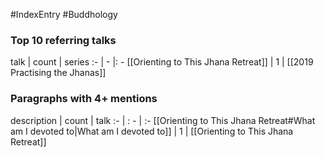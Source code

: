 #IndexEntry #Buddhology

### Top 10 referring talks
talk | count | series
:- | - |: -
[[Orienting to This Jhana Retreat]] | 1 | [[2019 Practising the Jhanas]]

### Paragraphs with 4+ mentions
description | count | talk
:- | : - | :-
[[Orienting to This Jhana Retreat#What am I devoted to\|What am I devoted to]] | 1 | [[Orienting to This Jhana Retreat]]

